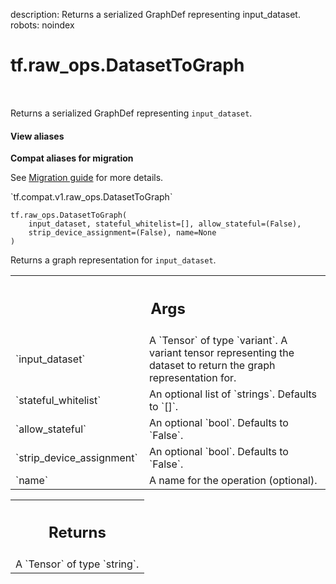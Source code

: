 description: Returns a serialized GraphDef representing input_dataset.
robots: noindex

# tf.raw_ops.DatasetToGraph

<!-- Insert buttons and diff -->

<table class="tfo-notebook-buttons tfo-api nocontent" align="left">

</table>



Returns a serialized GraphDef representing `input_dataset`.

<section class="expandable">
  <h4 class="showalways">View aliases</h4>
  <p>
<b>Compat aliases for migration</b>
<p>See
<a href="https://www.tensorflow.org/guide/migrate">Migration guide</a> for
more details.</p>
<p>`tf.compat.v1.raw_ops.DatasetToGraph`</p>
</p>
</section>

<pre class="devsite-click-to-copy prettyprint lang-py tfo-signature-link">
<code>tf.raw_ops.DatasetToGraph(
    input_dataset, stateful_whitelist=[], allow_stateful=(False),
    strip_device_assignment=(False), name=None
)
</code></pre>



<!-- Placeholder for "Used in" -->

Returns a graph representation for `input_dataset`.

<!-- Tabular view -->
 <table class="responsive fixed orange">
<colgroup><col width="214px"><col></colgroup>
<tr><th colspan="2"><h2 class="add-link">Args</h2></th></tr>

<tr>
<td>
`input_dataset`
</td>
<td>
A `Tensor` of type `variant`.
A variant tensor representing the dataset to return the graph representation for.
</td>
</tr><tr>
<td>
`stateful_whitelist`
</td>
<td>
An optional list of `strings`. Defaults to `[]`.
</td>
</tr><tr>
<td>
`allow_stateful`
</td>
<td>
An optional `bool`. Defaults to `False`.
</td>
</tr><tr>
<td>
`strip_device_assignment`
</td>
<td>
An optional `bool`. Defaults to `False`.
</td>
</tr><tr>
<td>
`name`
</td>
<td>
A name for the operation (optional).
</td>
</tr>
</table>



<!-- Tabular view -->
 <table class="responsive fixed orange">
<colgroup><col width="214px"><col></colgroup>
<tr><th colspan="2"><h2 class="add-link">Returns</h2></th></tr>
<tr class="alt">
<td colspan="2">
A `Tensor` of type `string`.
</td>
</tr>

</table>

